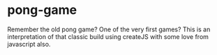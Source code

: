 # pong-game
Remember the old pong game? One of the very first games? This is an interpretation of that classic build using createJS with some love from javascript also. 
